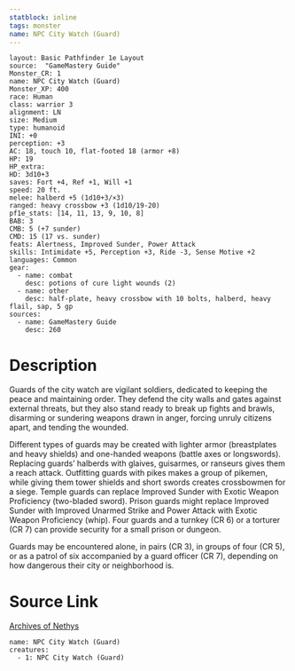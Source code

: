 ```yaml
---
statblock: inline
tags: monster
name: NPC City Watch (Guard)
---
```

```statblock
layout: Basic Pathfinder 1e Layout
source:  "GameMastery Guide"
Monster_CR: 1
name: NPC City Watch (Guard)
Monster_XP: 400
race: Human
class: warrior 3
alignment: LN
size: Medium
type: humanoid
INI: +0
perception: +3
AC: 18, touch 10, flat-footed 18 (armor +8)
HP: 19
HP_extra: 
HD: 3d10+3
saves: Fort +4, Ref +1, Will +1
speed: 20 ft.
melee: halberd +5 (1d10+3/×3)
ranged: heavy crossbow +3 (1d10/19-20)
pf1e_stats: [14, 11, 13, 9, 10, 8]
BAB: 3
CMB: 5 (+7 sunder)
CMD: 15 (17 vs. sunder)
feats: Alertness, Improved Sunder, Power Attack
skills: Intimidate +5, Perception +3, Ride -3, Sense Motive +2
languages: Common
gear:
  - name: combat
    desc: potions of cure light wounds (2)
  - name: other
    desc: half-plate, heavy crossbow with 10 bolts, halberd, heavy flail, sap, 5 gp
sources:
  - name: GameMastery Guide
    desc: 260
```
# Description
Guards of the city watch are vigilant soldiers, dedicated to keeping the peace and maintaining order. They defend the city walls and gates against external threats, but they also stand ready to break up fights and brawls, disarming or sundering weapons drawn in anger, forcing unruly citizens apart, and tending the wounded.

Different types of guards may be created with lighter armor (breastplates and heavy shields) and one-handed weapons (battle axes or longswords). Replacing guards’ halberds with glaives, guisarmes, or ranseurs gives them a reach attack. Outfitting guards with pikes makes a group of pikemen, while giving them tower shields and short swords creates crossbowmen for a siege. Temple guards can replace Improved Sunder with Exotic Weapon Proficiency (two-bladed sword). Prison guards might replace Improved Sunder with Improved Unarmed Strike and Power Attack with Exotic Weapon Proficiency (whip). Four guards and a turnkey (CR 6) or a torturer (CR 7) can provide security for a small prison or dungeon.

Guards may be encountered alone, in pairs (CR 3), in groups of four (CR 5), or as a patrol of six accompanied by a guard officer (CR 7), depending on how dangerous their city or neighborhood is.
# Source Link
[Archives of Nethys](https://aonprd.com/NPCDisplay.aspx?ItemName=City%20Watch%20(Guard))
```encounter-table
name: NPC City Watch (Guard)
creatures:
  - 1: NPC City Watch (Guard)
```
